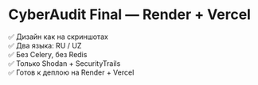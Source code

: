 # CyberAudit Final — Render + Vercel
✅ Дизайн как на скриншотах  
✅ Два языка: RU / UZ  
✅ Без Celery, без Redis  
✅ Только Shodan + SecurityTrails  
✅ Готов к деплою на Render + Vercel